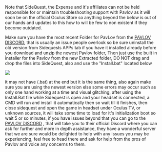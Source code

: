 Note that SideQuest, the Expense and it's affiliates can not be held responsible for or maintain troubleshooting support with Pavlov as it will soon be on the official Oculus Store so anything beyond the below is out of our hands and updates to this how to will be few to non existent if they become outdated.



Make sure you have the most recent Folder for PavLov from the [PAVLOV DISCORD](https://discord.gg/wE5ZqBB), that is usually an issue people overlook so be sure uninstall the old version from Sidequests APPs tab if you have it installed already before you download and unzip the newest Pavlov folder, Then just use the built in installer for the Pavlov from the new Extracted folder, DO NOT drag and drop the files into SideQuest, also  and use the "Install.bat" located below

![](https://cdn.discordapp.com/attachments/608376262347587595/608568197679153152/Pavlov_install_BAT.png)

it may not have (.bat) at the end but it is the same thing, also again make sure you are using the newest version else some errors may occur such as only one hand working at a time and visual glitching, after using the Install.Bat file while Sidequest is open and your headset is connected, a CMD will run and install it automatically then so wait till it finishes, then close sidequest and open the game in headset under Oculus TV, or unknown sources, it will take some time to load for it's initialization boot so wait 5 or so minutes, if you have issues beyond that you can go to the [PAVLOV DISCORD](https://discord.gg/wE5ZqBB) , that will take you to their official Discord where you can ask for further and more in depth assistance, they have a wonderful server that we are sure would be delighted to help with any issues you may be experiencing, feel free to head there and ask for help from the pros of Pavlov and voice any concerns to them.
